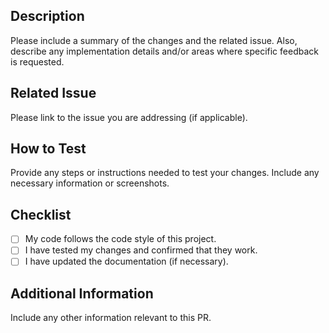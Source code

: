 ## Description

Please include a summary of the changes and the related issue. Also, describe any implementation details and/or areas where specific feedback is requested.

## Related Issue

Please link to the issue you are addressing (if applicable).

## How to Test

Provide any steps or instructions needed to test your changes. Include any necessary information or screenshots.

## Checklist

- [ ] My code follows the code style of this project.
- [ ] I have tested my changes and confirmed that they work.
- [ ] I have updated the documentation (if necessary).

## Additional Information

Include any other information relevant to this PR.